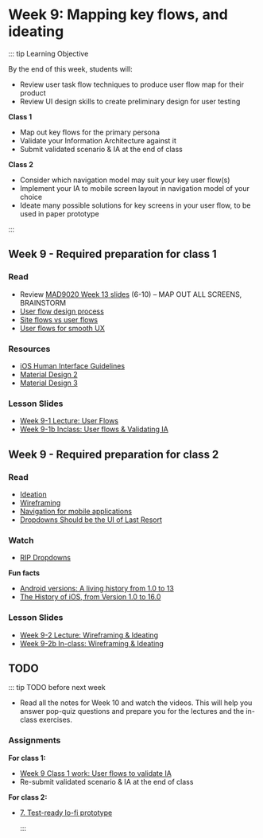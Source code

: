 # Week 9: Mapping key flows, and ideating  

::: tip Learning Objective

By the end of this week, students will:

- Review user task flow techniques to produce user flow map for their product
- Review UI design skills to create preliminary design for user testing

**Class 1**

- Map out key flows for the primary persona
- Validate your Information Architecture against it
- Submit validated scenario & IA at the end of class

**Class 2**

- Consider which navigation model may suit your key user flow(s)
- Implement your IA to mobile screen layout in navigation model of your choice
- Ideate many possible solutions for key screens in your user flow, to be used in paper prototype

:::


## Week 9 - Required preparation for class 1

### Read
- Review [MAD9020 Week 13 slides](https://drive.google.com/drive/folders/1BlPhZVyvBiRa5n-D0bbHVyn6H8YN2n5c?usp=sharing) (6-10) – MAP OUT ALL SCREENS, BRAINSTORM
- [User flow design process](https://www.interaction-design.org/literature/article/flow-design-processes-focusing-on-the-user-s-needs)
- [Site flows vs user flows](https://uxmovement.com/wireframes/site-flows-vs-user-flows-when-to-use-which/)
- [User flows for smooth UX](https://www.uxpin.com/studio/blog/creating-perfect-user-flows-for-smooth-ux/)


### Resources

- [iOS Human Interface Guidelines](https://developer.apple.com/design/human-interface-guidelines/)
- [Material Design 2](https://material.io/design)
- [Material Design 3](https://m3.material.io/)


### Lesson Slides

- [Week 9-1 Lecture: User Flows](https://drive.google.com/drive/folders/1kCPUsO4_f6Hz47THcBzFBiMlCJIzpvG7)
- [Week 9-1b Inclass: User flows & Validating IA](https://drive.google.com/drive/folders/1kCPUsO4_f6Hz47THcBzFBiMlCJIzpvG7)


## Week 9 - Required preparation for class 2

### Read

- [Ideation](https://www.interaction-design.org/literature/topics/ideation)
- [Wireframing](https://www.usability.gov/how-to-and-tools/methods/wireframing.html)
- [Navigation for mobile applications](https://www.interaction-design.org/literature/article/show-me-the-way-to-go-anywhere-navigation-for-mobile-applications)
- [Dropdowns Should be the UI of Last Resort](https://www.lukew.com/ff/entry.asp?1950) 

### Watch

- [RIP Dropdowns](https://youtu.be/hcYAHix-riY)

**Fun facts**

- [Android versions: A living history from 1.0 to 13](https://www.computerworld.com/article/3235946/android-versions-a-living-history-from-1-0-to-today.html)
- [The History of iOS, from Version 1.0 to 16.0](https://www.lifewire.com/ios-versions-4147730)


### Lesson Slides

- [Week 9-2 Lecture: Wireframing & Ideating](https://drive.google.com/drive/folders/1kCPUsO4_f6Hz47THcBzFBiMlCJIzpvG7)
- [Week 9-2b In-class: Wireframing & Ideating](https://drive.google.com/drive/folders/1kCPUsO4_f6Hz47THcBzFBiMlCJIzpvG7)



## TODO

::: tip TODO before next week

- Read all the notes for Week 10 and watch the videos. This will help you answer pop-quiz questions and prepare you for the lectures and the in-class exercises.

### Assignments

**For class 1:** 
- [Week 9 Class 1 work: User flows to validate IA](../../assignments/work-week9-1.md)
- Re-submit validated scenario & IA at the end of class

**For class 2:** 
- [7. Test-ready lo-fi prototype](../../assignments/assg8.md)

  :::
